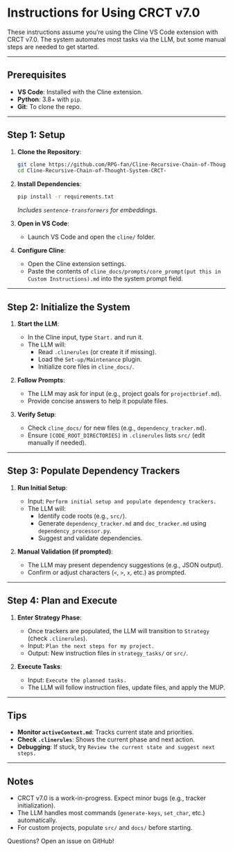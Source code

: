 # Instructions for Using CRCT v7.0

These instructions assume you’re using the Cline VS Code extension with CRCT v7.0. The system automates most tasks via the LLM, but some manual steps are needed to get started.

---

## Prerequisites

- **VS Code**: Installed with the Cline extension.
- **Python**: 3.8+ with `pip`.
- **Git**: To clone the repo.

---

## Step 1: Setup

1. **Clone the Repository**:
   ```bash
   git clone https://github.com/RPG-fan/Cline-Recursive-Chain-of-Thought-System-CRCT-.git
   cd Cline-Recursive-Chain-of-Thought-System-CRCT-
   ```

2. **Install Dependencies**:
   ```bash
   pip install -r requirements.txt
   ```
   *Includes `sentence-transformers` for embeddings.*

3. **Open in VS Code**:
   - Launch VS Code and open the `cline/` folder.

4. **Configure Cline**:
   - Open the Cline extension settings.
   - Paste the contents of `cline_docs/prompts/core_prompt(put this in Custom Instructions).md` into the system prompt field.

---

## Step 2: Initialize the System

1. **Start the LLM**:
   - In the Cline input, type `Start.` and run it.
   - The LLM will:
     - Read `.clinerules` (or create it if missing).
     - Load the `Set-up/Maintenance` plugin.
     - Initialize core files in `cline_docs/`.

2. **Follow Prompts**:
   - The LLM may ask for input (e.g., project goals for `projectbrief.md`).
   - Provide concise answers to help it populate files.

3. **Verify Setup**:
   - Check `cline_docs/` for new files (e.g., `dependency_tracker.md`).
   - Ensure `[CODE_ROOT_DIRECTORIES]` in `.clinerules` lists `src/` (edit manually if needed).

---

## Step 3: Populate Dependency Trackers

1. **Run Initial Setup**:
   - Input: `Perform initial setup and populate dependency trackers.`
   - The LLM will:
     - Identify code roots (e.g., `src/`).
     - Generate `dependency_tracker.md` and `doc_tracker.md` using `dependency_processor.py`.
     - Suggest and validate dependencies.

2. **Manual Validation (if prompted)**:
   - The LLM may present dependency suggestions (e.g., JSON output).
   - Confirm or adjust characters (`<`, `>`, `x`, etc.) as prompted.

---

## Step 4: Plan and Execute

1. **Enter Strategy Phase**:
   - Once trackers are populated, the LLM will transition to `Strategy` (check `.clinerules`).
   - Input: `Plan the next steps for my project.`
   - Output: New instruction files in `strategy_tasks/` or `src/`.

2. **Execute Tasks**:
   - Input: `Execute the planned tasks.`
   - The LLM will follow instruction files, update files, and apply the MUP.

---

## Tips

- **Monitor `activeContext.md`**: Tracks current state and priorities.
- **Check `.clinerules`**: Shows the current phase and next action.
- **Debugging**: If stuck, try `Review the current state and suggest next steps.`

---

## Notes

- CRCT v7.0 is a work-in-progress. Expect minor bugs (e.g., tracker initialization).
- The LLM handles most commands (`generate-keys`, `set_char`, etc.) automatically.
- For custom projects, populate `src/` and `docs/` before starting.

Questions? Open an issue on GitHub!